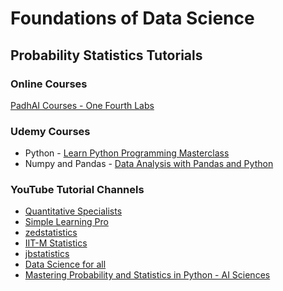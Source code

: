 # Foundations of Data Science

## Probability Statistics Tutorials 

### Online Courses
[PadhAI Courses - One Fourth Labs](https://padhai.onefourthlabs.in/courses/data-science)

### Udemy Courses
* Python - [Learn Python Programming Masterclass](https://www.udemy.com/course/python-the-complete-python-developer-course)
* Numpy and Pandas - [Data Analysis with Pandas and Python](https://www.udemy.com/course/data-analysis-with-pandas/)

### YouTube Tutorial Channels

* [Quantitative Specialists](https://www.youtube.com/@QuantitativeSpecialists)
* [Simple Learning Pro](https://www.youtube.com/@Simplelearningpro/)
* [zedstatistics](https://www.youtube.com/@zedstatistics)
* [IIT-M Statistics](https://www.youtube.com/playlist?list=PLZ2ps__7DhBZoOybiNj--teGePoNZNO2C)
* [jbstatistics](https://www.youtube.com/@jbstatistics)
* [Data Science for all](https://www.youtube.com/@ritvikmath)
* [Mastering Probability and Statistics in Python - AI Sciences](https://www.youtube.com/playlist?list=PLVgEzPHodXi1wT9OK8B_W6Hs8Xc-gaG6N)


